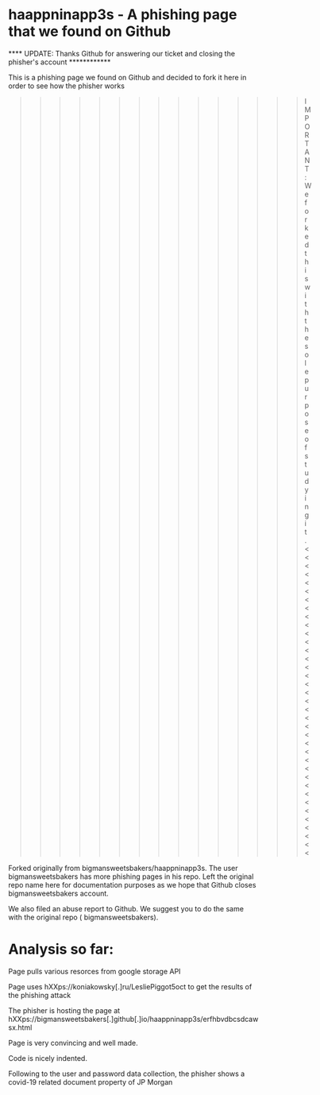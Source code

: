 # haappninapp3s - A phishing page that we found on Github

**** UPDATE: Thanks Github for answering our ticket and closing the phisher's account ************


This is a phishing page we found on Github and decided to fork it here in order to see how the phisher works

>>>>>>>>>>>>>>>  IMPORTANT: We forked this with the sole purpose of studying it. <<<<<<<<<<<<<<<<<<<<<<<<<<<<<<<<<<<<<

Forked originally from  bigmansweetsbakers/haappninapp3s. The user bigmansweetsbakers has more phishing pages in his repo. Left the original repo name here for documentation purposes as we hope that Github closes bigmansweetsbakers account.

We also filed an abuse report to Github. We suggest you to do the same with the original repo ( bigmansweetsbakers).


# Analysis so far:

Page pulls various resorces from google storage API

Page uses hXXps://koniakowsky[.]ru/LesliePiggot5oct to get the results of the phishing attack

The phisher is hosting the page at hXXps://bigmansweetsbakers[.]github[.]io/haappninapp3s/erfhbvdbcsdcawsx.html

Page is very convincing and well made.

Code is nicely indented.

Following to the user and password data collection, the phisher shows a covid-19 related document property of JP Morgan

